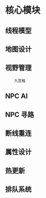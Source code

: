 # 核心模块

## 线程模型
##  地图设计
##  视野管理
	    九宫格
##  NPC AI
##  NPC 寻路
##  断线重连
##  属性设计
##  热更新
##  排队系统

